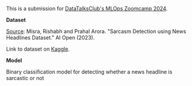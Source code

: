 This is a submission for [DataTalksClub's MLOps Zoomcamp 2024](https://github.com/DataTalksClub/mlops-zoomcamp).

**Dataset**

[Source](https://rishabhmisra.github.io/publications/): Misra, Rishabh and Prahal Arora. "Sarcasm Detection using News Headlines Dataset." AI Open (2023).

Link to dataset on [Kaggle](https://www.kaggle.com/datasets/rmisra/news-headlines-dataset-for-sarcasm-detection).

**Model**

Binary classification model for detecting whether a news headline is sarcastic or not
